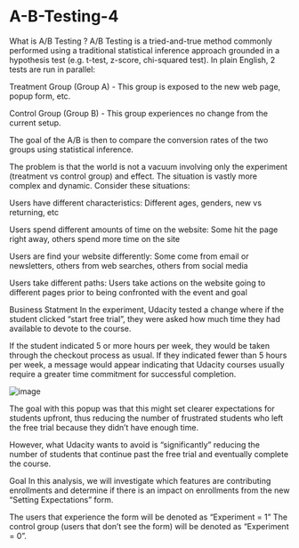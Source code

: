 # A-B-Testing-4


What is A/B Testing ?
A/B Testing is a tried-and-true method commonly performed using a traditional statistical inference approach grounded in a hypothesis test (e.g. t-test, z-score, chi-squared test). In plain English, 2 tests are run in parallel:

Treatment Group (Group A) - This group is exposed to the new web page, popup form, etc.

Control Group (Group B) - This group experiences no change from the current setup.

The goal of the A/B is then to compare the conversion rates of the two groups using statistical inference.

The problem is that the world is not a vacuum involving only the experiment (treatment vs control group) and effect. The situation is vastly more complex and dynamic. Consider these situations:

Users have different characteristics: Different ages, genders, new vs returning, etc

Users spend different amounts of time on the website: Some hit the page right away, others spend more time on the site

Users are find your website differently: Some come from email or newsletters, others from web searches, others from social media

Users take different paths: Users take actions on the website going to different pages prior to being confronted with the event and goal

Business Statment
In the experiment, Udacity tested a change where if the student clicked “start free trial”, they were asked how much time they had available to devote to the course.

If the student indicated 5 or more hours per week, they would be taken through the checkout process as usual. If they indicated fewer than 5 hours per week, a message would appear indicating that Udacity courses usually require a greater time commitment for successful completion.

![image](https://user-images.githubusercontent.com/63223960/187780462-a0ddfdb3-655d-4cf4-ba9c-0a8eed8c6742.png)


The goal with this popup was that this might set clearer expectations for students upfront, thus reducing the number of frustrated students who left the free trial because they didn’t have enough time.

However, what Udacity wants to avoid is “significantly” reducing the number of students that continue past the free trial and eventually complete the course.

Goal
In this analysis, we will investigate which features are contributing enrollments and determine if there is an impact on enrollments from the new “Setting Expectations” form.

The users that experience the form will be denoted as “Experiment = 1” The control group (users that don’t see the form) will be denoted as “Experiment = 0”.

